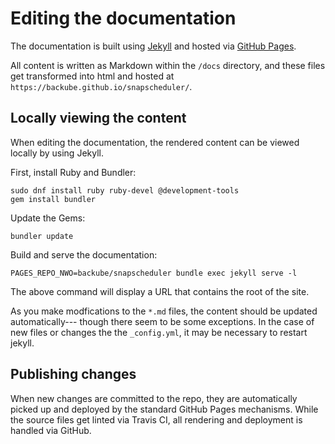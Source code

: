 # Editing the documentation

The documentation is built using [Jekyll](https://jekyllrb.com/) and hosted via
[GitHub Pages](https://pages.github.com/).

All content is written as Markdown within the `/docs` directory, and these files
get transformed into html and hosted at
`https://backube.github.io/snapscheduler/`.

## Locally viewing the content

When editing the documentation, the rendered content can be viewed locally by
using Jekyll.

First, install Ruby and Bundler:

 ```
sudo dnf install ruby ruby-devel @development-tools
gem install bundler
```

Update the Gems:

```
bundler update
```

Build and serve the documentation:

```
PAGES_REPO_NWO=backube/snapscheduler bundle exec jekyll serve -l
```

The above command will display a URL that contains the root of the site.

As you make modfications to the `*.md` files, the content should be updated
automatically--- though there seem to be some exceptions. In the case of new
files or changes the the `_config.yml`, it may be necessary to restart jekyll.

## Publishing changes

When new changes are committed to the repo, they are automatically picked up and
deployed by the standard GitHub Pages mechanisms. While the source files get
linted via Travis CI, all rendering and deployment is handled via GitHub.
